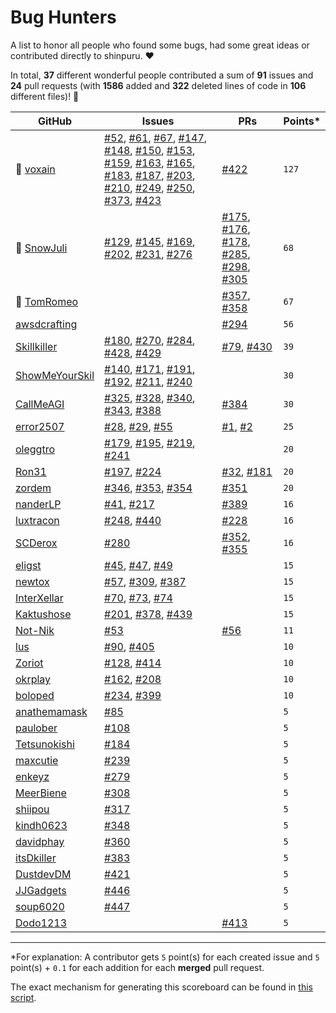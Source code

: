 # Bug Hunters

A list to honor all people who found some bugs, had some great ideas or contributed directly to shinpuru. ❤️

In total, **37** different wonderful people contributed a sum of **91** issues and **24** pull requests (with **1586** added and **322** deleted lines of code in **106** different files)! 🎉

| GitHub | Issues | PRs | Points* |
|--------|--------|-----|---------|
| 🥇  [voxain](https://github.com/voxain) | [#52](https://github.com/zekroTJA/shinpuru/issues/52), [#61](https://github.com/zekroTJA/shinpuru/issues/61), [#67](https://github.com/zekroTJA/shinpuru/issues/67), [#147](https://github.com/zekroTJA/shinpuru/issues/147), [#148](https://github.com/zekroTJA/shinpuru/issues/148), [#150](https://github.com/zekroTJA/shinpuru/issues/150), [#153](https://github.com/zekroTJA/shinpuru/issues/153), [#159](https://github.com/zekroTJA/shinpuru/issues/159), [#163](https://github.com/zekroTJA/shinpuru/issues/163), [#165](https://github.com/zekroTJA/shinpuru/issues/165), [#183](https://github.com/zekroTJA/shinpuru/issues/183), [#187](https://github.com/zekroTJA/shinpuru/issues/187), [#203](https://github.com/zekroTJA/shinpuru/issues/203), [#210](https://github.com/zekroTJA/shinpuru/issues/210), [#249](https://github.com/zekroTJA/shinpuru/issues/249), [#250](https://github.com/zekroTJA/shinpuru/issues/250), [#373](https://github.com/zekroTJA/shinpuru/issues/373), [#423](https://github.com/zekroTJA/shinpuru/issues/423) | [#422](https://github.com/zekroTJA/shinpuru/pull/422) | `127` |
| 🥈  [SnowJuli](https://github.com/SnowJuli) | [#129](https://github.com/zekroTJA/shinpuru/issues/129), [#145](https://github.com/zekroTJA/shinpuru/issues/145), [#169](https://github.com/zekroTJA/shinpuru/issues/169), [#202](https://github.com/zekroTJA/shinpuru/issues/202), [#231](https://github.com/zekroTJA/shinpuru/issues/231), [#276](https://github.com/zekroTJA/shinpuru/issues/276) | [#175](https://github.com/zekroTJA/shinpuru/pull/175), [#176](https://github.com/zekroTJA/shinpuru/pull/176), [#178](https://github.com/zekroTJA/shinpuru/pull/178), [#285](https://github.com/zekroTJA/shinpuru/pull/285), [#298](https://github.com/zekroTJA/shinpuru/pull/298), [#305](https://github.com/zekroTJA/shinpuru/pull/305) | `68` |
| 🥉  [TomRomeo](https://github.com/TomRomeo) |  | [#357](https://github.com/zekroTJA/shinpuru/pull/357), [#358](https://github.com/zekroTJA/shinpuru/pull/358) | `67` |
|  [awsdcrafting](https://github.com/awsdcrafting) |  | [#294](https://github.com/zekroTJA/shinpuru/pull/294) | `56` |
|  [Skillkiller](https://github.com/Skillkiller) | [#180](https://github.com/zekroTJA/shinpuru/issues/180), [#270](https://github.com/zekroTJA/shinpuru/issues/270), [#284](https://github.com/zekroTJA/shinpuru/issues/284), [#428](https://github.com/zekroTJA/shinpuru/issues/428), [#429](https://github.com/zekroTJA/shinpuru/issues/429) | [#79](https://github.com/zekroTJA/shinpuru/pull/79), [#430](https://github.com/zekroTJA/shinpuru/pull/430) | `39` |
|  [ShowMeYourSkil](https://github.com/ShowMeYourSkil) | [#140](https://github.com/zekroTJA/shinpuru/issues/140), [#171](https://github.com/zekroTJA/shinpuru/issues/171), [#191](https://github.com/zekroTJA/shinpuru/issues/191), [#192](https://github.com/zekroTJA/shinpuru/issues/192), [#211](https://github.com/zekroTJA/shinpuru/issues/211), [#240](https://github.com/zekroTJA/shinpuru/issues/240) |  | `30` |
|  [CallMeAGI](https://github.com/CallMeAGI) | [#325](https://github.com/zekroTJA/shinpuru/issues/325), [#328](https://github.com/zekroTJA/shinpuru/issues/328), [#340](https://github.com/zekroTJA/shinpuru/issues/340), [#343](https://github.com/zekroTJA/shinpuru/issues/343), [#388](https://github.com/zekroTJA/shinpuru/issues/388) | [#384](https://github.com/zekroTJA/shinpuru/pull/384) | `30` |
|  [error2507](https://github.com/error2507) | [#28](https://github.com/zekroTJA/shinpuru/issues/28), [#29](https://github.com/zekroTJA/shinpuru/issues/29), [#55](https://github.com/zekroTJA/shinpuru/issues/55) | [#1](https://github.com/zekroTJA/shinpuru/pull/1), [#2](https://github.com/zekroTJA/shinpuru/pull/2) | `25` |
|  [oleggtro](https://github.com/oleggtro) | [#179](https://github.com/zekroTJA/shinpuru/issues/179), [#195](https://github.com/zekroTJA/shinpuru/issues/195), [#219](https://github.com/zekroTJA/shinpuru/issues/219), [#241](https://github.com/zekroTJA/shinpuru/issues/241) |  | `20` |
|  [Ron31](https://github.com/Ron31) | [#197](https://github.com/zekroTJA/shinpuru/issues/197), [#224](https://github.com/zekroTJA/shinpuru/issues/224) | [#32](https://github.com/zekroTJA/shinpuru/pull/32), [#181](https://github.com/zekroTJA/shinpuru/pull/181) | `20` |
|  [zordem](https://github.com/zordem) | [#346](https://github.com/zekroTJA/shinpuru/issues/346), [#353](https://github.com/zekroTJA/shinpuru/issues/353), [#354](https://github.com/zekroTJA/shinpuru/issues/354) | [#351](https://github.com/zekroTJA/shinpuru/pull/351) | `20` |
|  [nanderLP](https://github.com/nanderLP) | [#41](https://github.com/zekroTJA/shinpuru/issues/41), [#217](https://github.com/zekroTJA/shinpuru/issues/217) | [#389](https://github.com/zekroTJA/shinpuru/pull/389) | `16` |
|  [luxtracon](https://github.com/luxtracon) | [#248](https://github.com/zekroTJA/shinpuru/issues/248), [#440](https://github.com/zekroTJA/shinpuru/issues/440) | [#228](https://github.com/zekroTJA/shinpuru/pull/228) | `16` |
|  [SCDerox](https://github.com/SCDerox) | [#280](https://github.com/zekroTJA/shinpuru/issues/280) | [#352](https://github.com/zekroTJA/shinpuru/pull/352), [#355](https://github.com/zekroTJA/shinpuru/pull/355) | `16` |
|  [eligst](https://github.com/eligst) | [#45](https://github.com/zekroTJA/shinpuru/issues/45), [#47](https://github.com/zekroTJA/shinpuru/issues/47), [#49](https://github.com/zekroTJA/shinpuru/issues/49) |  | `15` |
|  [newtox](https://github.com/newtox) | [#57](https://github.com/zekroTJA/shinpuru/issues/57), [#309](https://github.com/zekroTJA/shinpuru/issues/309), [#387](https://github.com/zekroTJA/shinpuru/issues/387) |  | `15` |
|  [InterXellar](https://github.com/InterXellar) | [#70](https://github.com/zekroTJA/shinpuru/issues/70), [#73](https://github.com/zekroTJA/shinpuru/issues/73), [#74](https://github.com/zekroTJA/shinpuru/issues/74) |  | `15` |
|  [Kaktushose](https://github.com/Kaktushose) | [#201](https://github.com/zekroTJA/shinpuru/issues/201), [#378](https://github.com/zekroTJA/shinpuru/issues/378), [#439](https://github.com/zekroTJA/shinpuru/issues/439) |  | `15` |
|  [Not-Nik](https://github.com/Not-Nik) | [#53](https://github.com/zekroTJA/shinpuru/issues/53) | [#56](https://github.com/zekroTJA/shinpuru/pull/56) | `11` |
|  [lus](https://github.com/lus) | [#90](https://github.com/zekroTJA/shinpuru/issues/90), [#405](https://github.com/zekroTJA/shinpuru/issues/405) |  | `10` |
|  [Zoriot](https://github.com/Zoriot) | [#128](https://github.com/zekroTJA/shinpuru/issues/128), [#414](https://github.com/zekroTJA/shinpuru/issues/414) |  | `10` |
|  [okrplay](https://github.com/okrplay) | [#162](https://github.com/zekroTJA/shinpuru/issues/162), [#208](https://github.com/zekroTJA/shinpuru/issues/208) |  | `10` |
|  [boloped](https://github.com/boloped) | [#234](https://github.com/zekroTJA/shinpuru/issues/234), [#399](https://github.com/zekroTJA/shinpuru/issues/399) |  | `10` |
|  [anathemamask](https://github.com/anathemamask) | [#85](https://github.com/zekroTJA/shinpuru/issues/85) |  | `5` |
|  [paulober](https://github.com/paulober) | [#108](https://github.com/zekroTJA/shinpuru/issues/108) |  | `5` |
|  [Tetsunokishi](https://github.com/Tetsunokishi) | [#184](https://github.com/zekroTJA/shinpuru/issues/184) |  | `5` |
|  [maxcutie](https://github.com/maxcutie) | [#239](https://github.com/zekroTJA/shinpuru/issues/239) |  | `5` |
|  [enkeyz](https://github.com/enkeyz) | [#279](https://github.com/zekroTJA/shinpuru/issues/279) |  | `5` |
|  [MeerBiene](https://github.com/MeerBiene) | [#308](https://github.com/zekroTJA/shinpuru/issues/308) |  | `5` |
|  [shiipou](https://github.com/shiipou) | [#317](https://github.com/zekroTJA/shinpuru/issues/317) |  | `5` |
|  [kindh0623](https://github.com/kindh0623) | [#348](https://github.com/zekroTJA/shinpuru/issues/348) |  | `5` |
|  [davidphay](https://github.com/davidphay) | [#360](https://github.com/zekroTJA/shinpuru/issues/360) |  | `5` |
|  [itsDkiller](https://github.com/itsDkiller) | [#383](https://github.com/zekroTJA/shinpuru/issues/383) |  | `5` |
|  [DustdevDM](https://github.com/DustdevDM) | [#421](https://github.com/zekroTJA/shinpuru/issues/421) |  | `5` |
|  [JJGadgets](https://github.com/JJGadgets) | [#446](https://github.com/zekroTJA/shinpuru/issues/446) |  | `5` |
|  [soup6020](https://github.com/soup6020) | [#447](https://github.com/zekroTJA/shinpuru/issues/447) |  | `5` |
|  [Dodo1213](https://github.com/Dodo1213) |  | [#413](https://github.com/zekroTJA/shinpuru/pull/413) | `5` |


---
*For explanation: A contributor gets `5` point(s) for each created issue and `5` point(s) + `0.1` for each addition for each **merged** pull request.

The exact mechanism for generating this scoreboard can be found in [this script](scripts/bughunters.py).